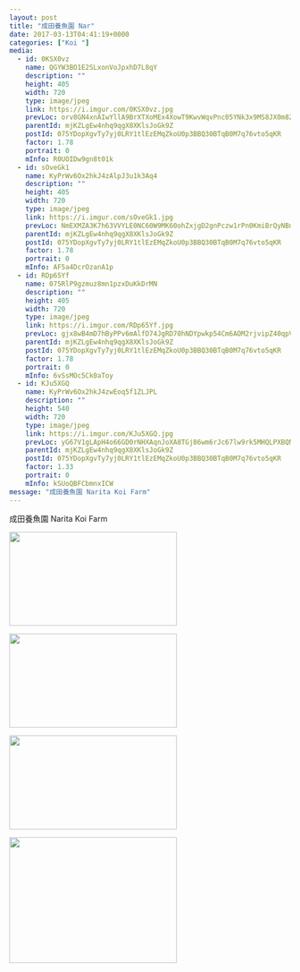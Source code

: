 ```yaml
---
layout: post
title: "成田養魚園 Nar" 
date: 2017-03-13T04:41:19+0000 
categories: ["Koi "] 
media:
  - id: 0KSX0vz
    name: QGYW3BO1E2SLxonVoJpxhD7L8qY
    description: ""   
    height: 405
    width: 720
    type: image/jpeg
    link: https://i.imgur.com/0KSX0vz.jpg
    prevLoc: orv8GN4xnAIwYllA9BrXTXoMEx4XowT9KwvWqvPnc05YNk3x9MS8JX0m8Z8BIzwkGY3qmnFry1M9Rp0QsAzEXj3mEKFKokJqE2pXiyR9pzNq1OFzqLQkPjpjFkwJxY44rkUyZjqM84grFKqGnXGY44Uk75pPRyOvs7qME7lB2JiEKKNk2GMZC6MEX33jBjCYxJY4Z252Sj9M3ZokBmiyEomyXVk9I5W4lo3rmxFNXYZlAKqKIg3x2Jj2XVt40gG4PY3li9o
    parentId: mjKZLgEw4nhq9qgX8XKlsJoGk9Z
    postId: 075YDopXgvTy7yj0LRY1tlEzEMqZkoU0p3BBQ30BTqB0M7q76vto5qKR
    factor: 1.78
    portrait: 0
    mInfo: R0UOIDw9gn8t01k
  - id: sOveGk1
    name: KyPrWv6Ox2hkJ4zAlpJ3u1k3Aq4
    description: ""   
    height: 405
    width: 720
    type: image/jpeg
    link: https://i.imgur.com/sOveGk1.jpg
    prevLoc: NmEXMZA3K7h63VVYLE0NC60W9MK60ohZxjgD2gnPczw1rPn0KmiBrQyNBnB4CoRNpqgx5wC3ARx6K9qMflA7MlEADXuZ0x6XNj95Uk0yO185wxIJ7zQxAvgJtyQ4Xo43zpt8Qz2l9wjkivoJ55jVKjCEpEvEo54rIQZwXQVDvOioKK0NxRWOtOzM9KKYAwUWgwMLV4lpSRg1wp1A3nCGBLW37Lw2h9BKrJMXG0il64o6JQqzux6Y7zEOKJfZ6XAAAY2piwQ
    parentId: mjKZLgEw4nhq9qgX8XKlsJoGk9Z
    postId: 075YDopXgvTy7yj0LRY1tlEzEMqZkoU0p3BBQ30BTqB0M7q76vto5qKR
    factor: 1.78
    portrait: 0
    mInfo: AF5a4DcrOzanA1p
  - id: RDp65Yf
    name: 075RlP9gzmuz8mn1pzxDuKkDrMN
    description: ""   
    height: 405
    width: 720
    type: image/jpeg
    link: https://i.imgur.com/RDp65Yf.jpg
    prevLoc: gjx8wB4mD7hByPPv6mAlfD74JgRD70hNDYpwkp54Cm6AOM2rjvipZ40qpVpWhRyQMV5AKPuOLNJz1K3GiPnxBzOGJVh9XgK5Z205U79r5ORxmLiYvQMyz7VAfKxWK9j912FvREz4AWvgf6VLkM0zY1tpKmYExNGOHqgp8qm57xtX116r7VpBsBYqJyywENFWvJOvQKjKUOLgJrERw0F26vlqqQKjIAqjl5ARr7UDlD1JPo17hxP1GR7R4OiQw4Y257pqiAk
    parentId: mjKZLgEw4nhq9qgX8XKlsJoGk9Z
    postId: 075YDopXgvTy7yj0LRY1tlEzEMqZkoU0p3BBQ30BTqB0M7q76vto5qKR
    factor: 1.78
    portrait: 0
    mInfo: 6vSsMOc5Ck0aToy
  - id: KJu5XGQ
    name: KyPrWv6Ox2hkJ4zwEoq5f1ZLJPL
    description: ""   
    height: 540
    width: 720
    type: image/jpeg
    link: https://i.imgur.com/KJu5XGQ.jpg
    prevLoc: yG67V1gLApH4o66GD0rNHXAqnJoXA8TGj86wm6rJc67lw9rk5MHQLPXBQNQ3uz1Gk1nqRjc5QGPMnWJBSYowWvgLp9cE9nYpJ68Lf32oNqXKOBiMwjq9gGnZHXRz0oKV5lIWxMmXGov7IKQRR72Zrgs7YlZpEQ3BTW9O8W01KgfvAAwgJxrmip3jEKK5x5C6xw083LD1fnN0g8jyqoUGBNJV0qPDf08RADGWv8smA79DPG9nSm8lMMDo84CGyDGrAJ6zUE1
    parentId: mjKZLgEw4nhq9qgX8XKlsJoGk9Z
    postId: 075YDopXgvTy7yj0LRY1tlEzEMqZkoU0p3BBQ30BTqB0M7q76vto5qKR
    factor: 1.33
    portrait: 0
    mInfo: kSUoQBFCbmnxICW
message: "成田養魚園 Narita Koi Farm"
---
```


成田養魚園 Narita Koi Farm


[//]: #media:  
<a href="https://i.imgur.com/0KSX0vz.jpg"><img src="https://i.imgur.com/0KSX0vz.jpg" height="168" width="300" /></a> 
  

<a href="https://i.imgur.com/sOveGk1.jpg"><img src="https://i.imgur.com/sOveGk1.jpg" height="168" width="300" /></a> 
  

<a href="https://i.imgur.com/RDp65Yf.jpg"><img src="https://i.imgur.com/RDp65Yf.jpg" height="168" width="300" /></a> 
  

<a href="https://i.imgur.com/KJu5XGQ.jpg"><img src="https://i.imgur.com/KJu5XGQ.jpg" height="225" width="300" /></a> 
 
